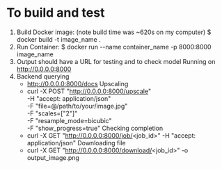 # To build and test

1. Build Docker image: (note build time was ~620s on my computer)
    $ docker build -t image_name .
2. Run Container: 
    $ docker run --name container_name -p 8000:8000 image_name
3. Output should have a URL for testing and to check model
    Running on http://0.0.0.0:8000
4. Backend querying
    - http://0.0.0.0:8000/docs
    Upscaling
    - curl -X POST "http://0.0.0.0:8000/upscale" \
        -H "accept: application/json" \
        -F "file=@/path/to/your/image.jpg" \
        -F "scales=[\"2\"]" \
        -F "resample_mode=bicubic" \
        -F "show_progress=true"
    Checking completion
    - curl -X GET "http://0.0.0.0:8000/job/<job_id>" -H "accept: application/json"
    Downloading file
    - curl -X GET "http://0.0.0.0:8000/download/<job_id>" -o output_image.png

    